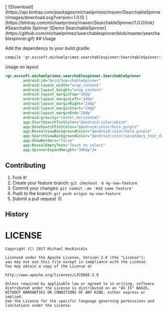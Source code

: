 <snippet>
[ ![Download](https://api.bintray.com/packages/michaelprimez/maven/SearchableSpinner/images/download.svg?version=1.0.0) ](https://bintray.com/michaelprimez/maven/SearchableSpinner/1.0.0/link)
#Searchable Spinner
![Demo SearchableSpinner](https://github.com/michaelprimez/searchablespinner/blob/master/searchablespinner.gif) 
## Usage

Add the dependency to your build.gradle.
```xml
compile 'gr.escsoft.michaelprimez.searchablespinner:SearchableSpinner:1.0.0'
```

Usage on layout
```xml
<gr.escsoft.michaelprimez.searchablespinner.SearchableSpinner
        android:id="@+id/SearchableSpinner"
        android:layout_width="wrap_content"
        android:layout_height="wrap_content"
        android:layout_marginTop="24dp"
        android:layout_marginLeft="24dp"
        android:layout_marginRight="24dp"
        android:layout_marginStart="24dp"
        android:layout_marginEnd="24dp"
        android:gravity="center_horizontal"
        app:StartSearchTintColor="@android:color/white"
        app:DoneSearchTintColor="@android:color/holo_purple"
        app:RevealViewBackgroundColor="@android:color/holo_purple"
        app:SearchViewBackgroundColor="@android:color/secondary_text_dark"
        app:ShowBorders="false"
        app:RevealEmptyText="Touch to select"
        app:SpinnerExpandHeight="300dp"/>
```
## Contributing
1. Fork it!
2. Create your feature branch: `git checkout -b my-new-feature`
3. Commit your changes: `git commit -am 'Add some feature'`
4. Push to the branch: `git push origin my-new-feature`
5. Submit a pull request :D
## History

# LICENSE 

```
Copyright (C) 2017 Michael Keskinidis

Licensed under the Apache License, Version 2.0 (the "License");
you may not use this file except in compliance with the License.
You may obtain a copy of the License at

http://www.apache.org/licenses/LICENSE-2.0

Unless required by applicable law or agreed to in writing, software
distributed under the License is distributed on an "AS IS" BASIS,
WITHOUT WARRANTIES OR CONDITIONS OF ANY KIND, either express or implied.
See the License for the specific language governing permissions and
limitations under the License.
```
</snippet>


